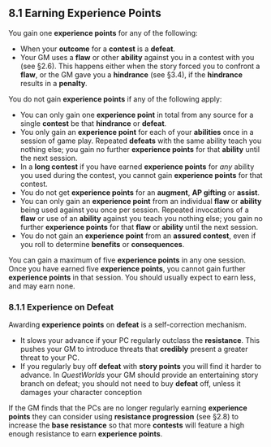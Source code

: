 ## 8.1 Earning Experience Points

You gain one **experience points** for any of the following:

* When your **outcome** for a **contest** is a **defeat**.
* Your GM uses a **flaw** or other **ability** against you in a contest with you (see §2.6). This happens either when the story forced you to confront a **flaw**, or the GM gave you a **hindrance** (see §3.4), if the **hindrance** results in a **penalty**.

You do not gain **experience points** if any of the following apply:

* You can only gain one **experience point** in total from any source for a single **contest** be that **hindrance** or **defeat**.
* You only gain an **experience point** for each of your **abilities** once in a session of game play. Repeated **defeats** with the same ability teach you nothing else; you gain no further **experience points** for that **ability** until the next session. 
* In a **long contest** if you have earned **experience points** for *any* ability you used during the contest, you cannot gain **experience points** for that contest.
* You do not get **experience points** for an **augment**, **AP gifting** or **assist**.
* You can only gain an **experience point** from an individual **flaw** or **ability** being used against you once per session. Repeated invocations of a **flaw** or use of an **ability** against you teach you nothing else; you gain no further **experience points** for that **flaw** or **ability** until the next session.
* You do not gain an **experience point** from an **assured contest**, even if you roll to determine **benefits** or **consequences**.

You can gain a maximum of five **experience points** in any one session. Once you have earned five **experience points**, you cannot gain further **experience points** in that session. You should usually expect to earn less, and may earn none.

### 8.1.1 Experience on Defeat 

Awarding **experience points** on **defeat** is a self-correction mechanism.

* It slows your advance if your PC regularly outclass the **resistance**. This pushes your GM to introduce threats that **credibly** present a greater threat to your PC.
* If you regularly buy off **defeat** with **story points** you will find it harder to advance. In *QuestWorlds* your GM should provide an entertaining story branch on defeat;  you should not need to buy **defeat** off, unless it damages your character conception

If the GM finds that the PCs are no longer regularly earning **experience points** they can consider using **resistance progression** (see §2.8) to increase the **base resistance** so that more **contests** will feature a high enough resistance to earn **experience points**.

